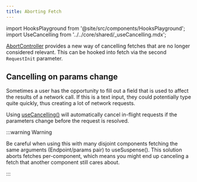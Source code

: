 ```yaml
---
title: Aborting Fetch
---
```


import HooksPlayground from '@site/src/components/HooksPlayground';
import UseCancelling from '../../core/shared/\_useCancelling.mdx';

[AbortController](https://developer.mozilla.org/en-US/docs/Web/API/AbortController) provides a new way of cancelling
fetches that are no longer considered relevant. This can be hooked into fetch via the second `RequestInit` parameter.

## Cancelling on params change

Sometimes a user has the opportunity to fill out a field that is used to affect the results of a network call.
If this is a text input, they could potentially type quite quickly, thus creating a lot of network requests.

Using [useCancelling()](/docs/api/useCancelling) will automatically cancel in-flight requests if the parameters
change before the request is resolved.

<UseCancelling />

:::warning Warning

Be careful when using this with many disjoint components fetching the same
arguments (Endpoint/params pair) to useSuspense(). This solution aborts fetches per-component,
which means you might end up canceling a fetch that another component still cares about.

:::
